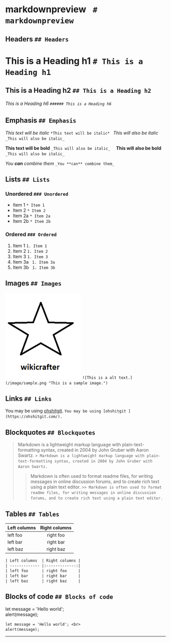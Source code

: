 # markdownpreview ``` # markdownpreview```

## Headers ```## Headers ```

# This is a Heading h1 ```# This is a Heading h1``` 
## This is a Heading h2 ```## This is a Heading h2 ```

###### This is a Heading h6 ```###### This is a Heading h6 ```


## Emphasis ```## Emphasis ```


  *This text will be italic*    ```*This text will be italic* ```
_This will also be italic_   ```_This will also be italic_  ```

**This text will be bold**  ```_This will also be italic_  ```
__This will also be bold__ ``` _This will also be italic_ ```

_You **can** combine them_ ```_You **can** combine them_ ```

## Lists ```## Lists  ```

### Unordered ```### Unordered  ```

* Item 1 ```* Item 1 ```
* Item 2 ```* Item 2 ```
* Item 2a ```* Item 2a ```
* Item 2b ```* Item 2b ```

### Ordered ```### Ordered ```

1. Item 1 ```1. Item 1 ```
1. Item 2 ```1. Item 2 ```
1. Item 3 ```1. Item 3 ```
  1. Item 3a ``` 1. Item 3a```
  1. Item 3b ``` 1. Item 3b```

## Images ```## Images ```

![This is a alt text.](/image/sample.png "This is a sample image.") ```![This is a alt text.](/image/sample.png "This is a sample image.") ```

## Links ```## Links ```

You may be using [ohshitgit](https://ohshitgit.com/). ```You may be using [ohshitgit ](https://ohshitgit.com/). ```

## Blockquotes ```## Blockquotes ```

> Markdown is a lightweight markup language with plain-text-formatting syntax, created in 2004 by John Gruber with Aaron Swartz. ```> Markdown is a lightweight markup language with plain-text-formatting syntax, created in 2004 by John Gruber with Aaron Swartz. ```
>
>> Markdown is often used to format readme files, for writing messages in online discussion forums, and to create rich text using a plain text editor. ```>> Markdown is often used to format readme files, for writing messages in online discussion forums, and to create rich text using a plain text editor. ```

## Tables        ```## Tables ```

| Left columns  | Right columns | 
| ------------- |:-------------:|
| left foo      | right foo     |
| left bar      | right bar     |
| left baz      | right baz     |
                                   
```
| Left columns  | Right columns |  
| ------------- |:-------------:|
| left foo      | right foo     |
| left bar      | right bar     |
| left baz      | right baz     |
```                                  

## Blocks of code ```## Blocks of code ```

let message = 'Hello world'; <br>
alert(message);

```
let message = 'Hello world'; <br>
alert(message);

```

<hr>

